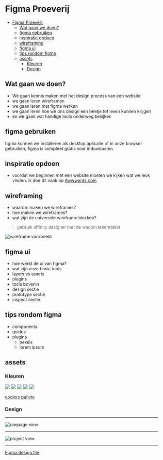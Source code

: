 # Figma Proeverij
- [Figma Proeverij](#figma-proeverij)
  - [Wat gaan we doen?](#wat-gaan-we-doen)
  - [figma gebruiken](#figma-gebruiken)
  - [inspiratie opdoen](#inspiratie-opdoen)
  - [wireframing](#wireframing)
  - [figma ui](#figma-ui)
  - [tips rondom figma](#tips-rondom-figma)
  - [assets](#assets)
    - [Kleuren](#kleuren)
    - [Design](#design)
  

## Wat gaan we doen?
- We gaan kennis maken met het design process van een website
- we gaan leren wireframen
- we gaan leren met figma werken
- we gaan leren hoe we ons design een beetje tot leven kunnen krijgen
- en we gaan wat handige tools onderweg bekijken

## figma gebruiken
 figma kunnen we installeren als desktop aplicatie of in onze browser gebruiken, figma is compleet gratis voor induviduelen.

 ## inspiratie opdoen
 - voordat we beginnen met een website moeten we kijken wat we leuk vinden. ik doe dit vaak op [Awwwards.com](https://awwwards.com)

 ## wireframing
 - waarom maken we wireframes?
 - hoe maken we wireframes?
 - wat zijn de universele wireframe blokken?

 > gebruik affinity designer met de wacom tekentablet

 ![wireframe voorbeeld](/IMG_20220916_150006.jpg)

## figma ui
- hoe werkt de ui van figma?
- wat zijn onze basic tools
- layers vs assets
- plugins
- tools bovenin
- design sectie
- prototype sectie
- inspect sectie

## tips rondom figma
-   components
-   guides
-   plugins
    -   pexels
    -   lorem ipsum

## assets

### Kleuren

![](Frame%201.png) ![](Frame%202.png) ![](Frame%203.png) ![](Frame%204.png) ![](Frame%205.png)

[coolors pallete](https://coolors.co/1e1e1e-d90368-959595-cbd4c2-ffffff)

### Design

---

![onepage view](Desktop%20-%201.png)  

---

![project view](Desktop%20-%202.png)

---

[Figma design file](https://www.figma.com/file/RUemNh8oLXEDPh9026GYa7/design-proevenrij?node-id=0%3A1)